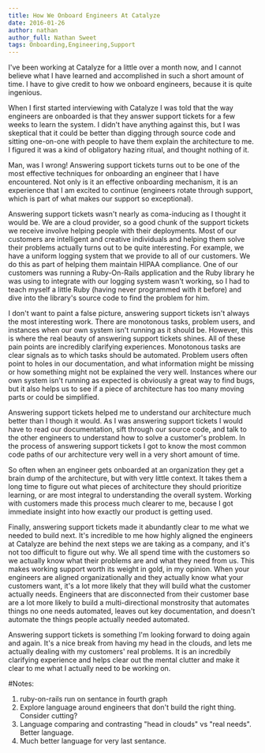 ```yaml
---
title: How We Onboard Engineers At Catalyze
date: 2016-01-26
author: nathan
author_full: Nathan Sweet
tags: Onboarding,Engineering,Support
---
```


I've been working at Catalyze for a little over a month now, and I cannot believe what I have learned and accomplished in such a short amount of time. I have to give credit to how we onboard engineers, because it is quite ingenious.

When I first started interviewing with Catalyze I was told that the way engineers are onboarded is that they answer support tickets for a few weeks to learn the system. I didn't have anything against this, but I was skeptical that it could be better than digging through source code and sitting one-on-one with people to have them explain the architecture to me. I figured it was a kind of obligatory hazing ritual, and thought nothing of it.

Man, was I wrong! Answering support tickets turns out to be one of the most effective techniques for onboarding an engineer that I have encountered. Not only is it an effective onboarding mechanism, it is an experience that I am excited to continue (engineers rotate through support, which is part of what makes our support so exceptional).

Answering support tickets wasn't nearly as coma-inducing as I thought it would be. We are a cloud provider, so a good chunk of the support tickets we receive involve helping people with their deployments. Most of our customers are intelligent and creative individuals and helping them solve their problems actually turns out to be quite interesting. For example, we have a uniform logging system that we provide to all of our customers. We do this as part of helping them maintain HIPAA compliance. One of our customers was running a Ruby-On-Rails application and the Ruby library he was using to integrate with our logging system wasn't working, so I had to teach myself a little Ruby (having never programmed with it before) and dive into the library's source code to find the problem for him. 

I don't want to paint a false picture, answering support tickets isn't always the most interesting work. There are monotonous tasks, problem users, and instances when our own system isn't running as it should be. However, this is where the real beauty of answering support tickets shines. All of these pain points are incredibly clarifying experiences. Monotonous tasks are clear signals as to which tasks should be automated. Problem users often point to holes in our documentation, and what information might be missing or how something might not be explained the very well. Instances where our own system isn't running as expected is obviously a great way to find bugs, but it also helps us to see if a piece of architecture has too many moving parts or could be simplified.

Answering support tickets helped me to understand our architecture much better than I though it would. As I was answering support tickets I would have to read our documentation, sift through our source code, and talk to the other engineers to understand how to solve a customer's problem. In the process of answering support tickets I got to know the most common code paths of our architecture very well in a very short amount of time.

So often when an engineer gets onboarded at an organization they get a brain dump of the architecture, but with very little context. It takes them a long time to figure out what pieces of architecture they should prioritize learning, or are most integral to understanding the overall system. Working with customers made this process much clearer to me, because I got immediate insight into how exactly our product is getting used.

Finally, answering support tickets made it abundantly clear to me what we needed to build next. It's incredible to me how highly aligned the engineers at Catalyze are behind the next steps we are taking as a company, and it's not too difficult to figure out why. We all spend time with the customers so we actually know what their problems are and what they need from us. This makes working support worth its weight in gold, in my opinion. When your engineers are aligned organizationally and they actually know what your customers want, it's a lot more likely that they will build what the customer actually needs. Engineers that are disconnected from their customer base are a lot more likely to build  a multi-directional monstrosity that automates things no one needs automated, leaves out key documentation, and doesn't automate the things people actually needed automated.

Answering support tickets is something I'm looking forward to doing again and again. It's a nice break from having my head in the clouds, and lets me actually dealing with my customers' real problems. It is an incredbily clarifying experience and helps clear out the mental clutter and make it clear to me what I actually need to be working on.

#Notes:

1. ruby-on-rails run on sentance in fourth graph
2. Explore language around engineers that don't build the right thing. Consider cutting?
3. Language comparing and contrasting "head in clouds" vs "real needs". Better language.
4. Much better language for very last sentance.
